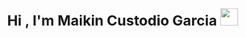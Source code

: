 <h1 align="center"><b>Hi , I'm Maikin Custodio Garcia </b><img src="https://media.giphy.com/media/hvRJCLFzcasrR4ia7z/giphy.gif" width="35"></h1>
